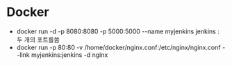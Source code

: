 # Docker 

- docker run -d -p 8080:8080 -p 5000:5000 --name myjenkins jenkins : 두 개의 포트를씀
- docker run -p 80:80 -v /home/docker/nginx.conf:/etc/nginx/nginx.conf --link myjenkins:jenkins -d nginx